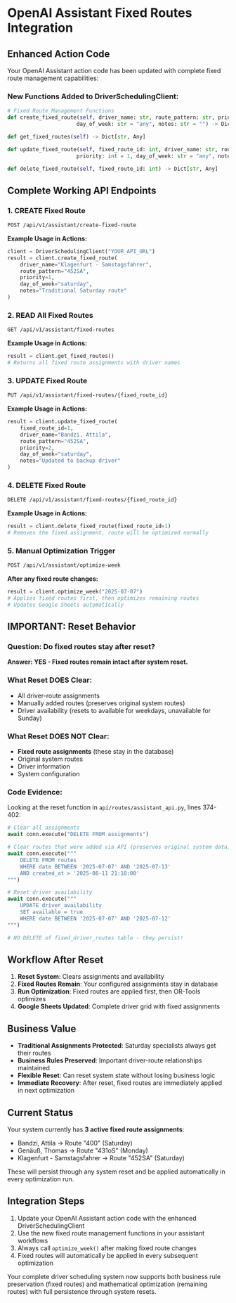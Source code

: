 # OpenAI Assistant Fixed Routes Integration

## Enhanced Action Code

Your OpenAI Assistant action code has been updated with complete fixed route management capabilities:

### New Functions Added to DriverSchedulingClient:

```python
# Fixed Route Management Functions
def create_fixed_route(self, driver_name: str, route_pattern: str, priority: int = 1, 
                      day_of_week: str = "any", notes: str = "") -> Dict[str, Any]

def get_fixed_routes(self) -> Dict[str, Any]

def update_fixed_route(self, fixed_route_id: int, driver_name: str, route_pattern: str, 
                      priority: int = 1, day_of_week: str = "any", notes: str = "") -> Dict[str, Any]

def delete_fixed_route(self, fixed_route_id: int) -> Dict[str, Any]
```

## Complete Working API Endpoints

### 1. CREATE Fixed Route
```bash
POST /api/v1/assistant/create-fixed-route
```

**Example Usage in Actions:**
```python
client = DriverSchedulingClient("YOUR_API_URL")
result = client.create_fixed_route(
    driver_name="Klagenfurt - Samstagsfahrer",
    route_pattern="452SA",
    priority=1,
    day_of_week="saturday",
    notes="Traditional Saturday route"
)
```

### 2. READ All Fixed Routes
```bash
GET /api/v1/assistant/fixed-routes
```

**Example Usage in Actions:**
```python
result = client.get_fixed_routes()
# Returns all fixed route assignments with driver names
```

### 3. UPDATE Fixed Route
```bash
PUT /api/v1/assistant/fixed-routes/{fixed_route_id}
```

**Example Usage in Actions:**
```python
result = client.update_fixed_route(
    fixed_route_id=1,
    driver_name="Bandzi, Attila",
    route_pattern="452SA",
    priority=2,
    day_of_week="saturday",
    notes="Updated to backup driver"
)
```

### 4. DELETE Fixed Route
```bash
DELETE /api/v1/assistant/fixed-routes/{fixed_route_id}
```

**Example Usage in Actions:**
```python
result = client.delete_fixed_route(fixed_route_id=1)
# Removes the fixed assignment, route will be optimized normally
```

### 5. Manual Optimization Trigger
```bash
POST /api/v1/assistant/optimize-week
```

**After any fixed route changes:**
```python
result = client.optimize_week("2025-07-07")
# Applies fixed routes first, then optimizes remaining routes
# Updates Google Sheets automatically
```

## IMPORTANT: Reset Behavior

### Question: Do fixed routes stay after reset?
**Answer: YES - Fixed routes remain intact after system reset.**

### What Reset DOES Clear:
- All driver-route assignments
- Manually added routes (preserves original system routes)
- Driver availability (resets to available for weekdays, unavailable for Sunday)

### What Reset DOES NOT Clear:
- **Fixed route assignments** (these stay in the database)
- Original system routes
- Driver information
- System configuration

### Code Evidence:
Looking at the reset function in `api/routes/assistant_api.py`, lines 374-402:

```python
# Clear all assignments
await conn.execute("DELETE FROM assignments")

# Clear routes that were added via API (preserves original system data)
await conn.execute("""
    DELETE FROM routes 
    WHERE date BETWEEN '2025-07-07' AND '2025-07-13' 
    AND created_at > '2025-08-11 21:10:00'
""")

# Reset driver availability
await conn.execute("""
    UPDATE driver_availability 
    SET available = true 
    WHERE date BETWEEN '2025-07-07' AND '2025-07-12'
""")

# NO DELETE of fixed_driver_routes table - they persist!
```

## Workflow After Reset

1. **Reset System**: Clears assignments and availability
2. **Fixed Routes Remain**: Your configured assignments stay in database
3. **Run Optimization**: Fixed routes are applied first, then OR-Tools optimizes
4. **Google Sheets Updated**: Complete driver grid with fixed assignments

## Business Value

- **Traditional Assignments Protected**: Saturday specialists always get their routes
- **Business Rules Preserved**: Important driver-route relationships maintained
- **Flexible Reset**: Can reset system state without losing business logic
- **Immediate Recovery**: After reset, fixed routes are immediately applied in next optimization

## Current Status

Your system currently has **3 active fixed route assignments**:
- Bandzi, Attila → Route "400" (Saturday)
- Genäuß, Thomas → Route "431oS" (Monday)
- Klagenfurt - Samstagsfahrer → Route "452SA" (Saturday)

These will persist through any system reset and be applied automatically in every optimization run.

## Integration Steps

1. Update your OpenAI Assistant action code with the enhanced DriverSchedulingClient
2. Use the new fixed route management functions in your assistant workflows
3. Always call `optimize_week()` after making fixed route changes
4. Fixed routes will automatically be applied in every subsequent optimization

Your complete driver scheduling system now supports both business rule preservation (fixed routes) and mathematical optimization (remaining routes) with full persistence through system resets.